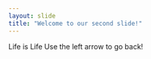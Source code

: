 ```yaml
---
layout: slide
title: "Welcome to our second slide!"
---
```

Life is Life
Use the left arrow to go back!
